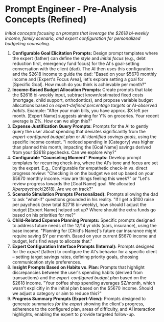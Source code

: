# Prompt Engineer - Pre-Analysis Concepts (Refined)

*Initial concepts focusing on prompts that leverage the $2618 bi-weekly income, family scenario, and expert configuration for personalized budgeting counseling.*

1.  **Configurable Goal Elicitation Prompts:** Design prompt templates where the expert (father) can define the *style* and *initial focus* (e.g., debt reduction first, emergency fund focus) for the AI's goal-setting conversation with the client (dad). The AI then uses this configuration and the $2618 income to guide the dad: "Based on your $5670 monthly income and [Expert's Focus Area], let's explore setting a goal for [Specific Goal]. How much do you think is achievable per month?"
2.  **Income-Based Budget Allocation Prompts:** Create prompts that take the $2618 bi-weekly input, subtract known/estimated fixed costs (mortgage, child support, orthodontics), and propose variable budget allocations based on *expert-defined percentage targets* or *AI-observed habits*. Example: "After your main bills, you have approx. $X left per month. [Expert Name] suggests aiming for Y% on groceries. Your recent average is Z%. How can we align this?"
3.  **Expense Justification Query Prompts:** Prompts for the AI to gently query the user about spending that deviates significantly from the *expert-configured budget plan* or *AI-identified savings goals*, using the specific income context. "I noticed spending in [Category] was higher than planned this month, impacting the [Goal Name] savings derived from your $2618 paychecks. Can we explore why?"
4.  **Configurable "Counseling Moment" Prompts:** Develop prompt templates for recurring check-ins, where the AI's tone and focus are set by the expert. E.g., Configurable for empathetic check-in vs. direct progress review: "Checking in on the budget we set up based on your $5670 monthly income. How are things feeling this week?" or "Let's review progress towards the [Goal Name] goal. We allocated $X per paycheck ($2618). Are we on track?"
5.  **Scenario Simulation Prompts (Personalized):** Prompts allowing the dad to ask "what-if" questions grounded in his reality. "If I get a $100 raise per paycheck (new total $2718 bi-weekly), how should I adjust the budget [Expert Name] helped set up? Where should the extra funds go based on his priorities for me?"
6.  **Child-Related Expense Planning Prompts:** Specific prompts designed to address future needs of the 12/14 yr olds (cars, insurance), using the base income. "Planning for [Child's Name]'s future car insurance might require saving $Y per month. Based on your current $5670 income and budget, let's find ways to allocate that."
7.  **Expert Configuration Interface Prompts (Internal):** Prompts designed for the *expert* (father) to configure the AI's behavior for a specific client – setting target savings rates, defining priority goals, choosing communication style preferences.
8.  **Insight Prompts Based on Habits vs. Plan:** Prompts that highlight discrepancies between the user's spending habits (derived from transactions) and the *expert-configured budget plan* based on the $2618 income. "Your coffee shop spending averages $Z/month, which wasn't explicitly in the initial plan based on the $5670 income. Should we adjust a category or aim to reduce this?"
9.  **Progress Summary Prompts (Expert-View):** Prompts designed to generate summaries *for the expert* showing the client's progress, adherence to the configured plan, areas of difficulty, and AI interaction highlights, enabling the expert to provide targeted follow-up. 